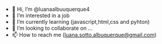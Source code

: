 - 👋 Hi, I’m @luanaalbuuquerque4
- 👀 I’m interested in a job
- 🌱 I’m currently learning (javascript,html,css and pyhton)
- 💞️ I’m looking to collaborate on ...
- 📫 How to reach me (luana.sotto.albuquerque@gmail.com)

<!---
luanaalbuuquerque4/luanaalbuuquerque4 is a ✨ special ✨ repository because its `README.md` (this file) appears on your GitHub profile.
You can click the Preview link to take a look at your changes.
--->
